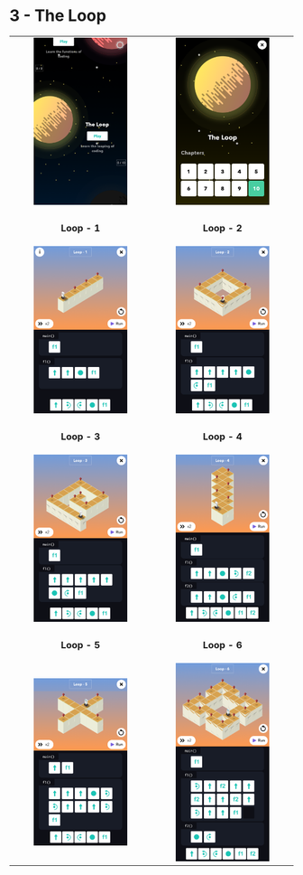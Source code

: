 # 3 - The Loop

<table border=0 align="center">
    <tr align="center" valign="middle">
        <td> <img src="the_loop.png" alt="the loop" width="70%"> </td>
        <td> <img src="03_levels.png" alt="Loop All Levels" width="70%"> </td>
    </tr>
    <tr align="center" valign="middle">
        <td> <h3>Loop - 1</h3> </td>
        <td> <h3>Loop - 2</h3> </td>
    </tr>
    <tr align="center" valign="middle">
        <td> <img src="03_01.png" alt="Loop - 1" width="70%"> </td>
        <td> <img src="03_02.png" alt="Loop - 2" width="70%"> </td>
    </tr>
    <tr align="center" valign="middle">
        <td> <h3>Loop - 3</h3> </td>
        <td> <h3>Loop - 4</h3> </td>
    </tr>
    <tr align="center" valign="middle">
        <td> <img src="03_03.png" alt="Loop - 3" width="70%"> </td>
        <td> <img src="03_04.png" alt="Loop - 4" width="70%"> </td>
    </tr>
    <tr align="center" valign="middle">
        <td> <h3>Loop - 5</h3> </td>
        <td> <h3>Loop - 6</h3> </td>
    </tr>
    <tr align="center" valign="middle">
        <td> <img src="03_05.png" alt="Loop - 5" width="70%"> </td>
        <td> <img src="03_06.png" alt="Loop - 6" width="70%"> </td>
    </tr>
</table>
